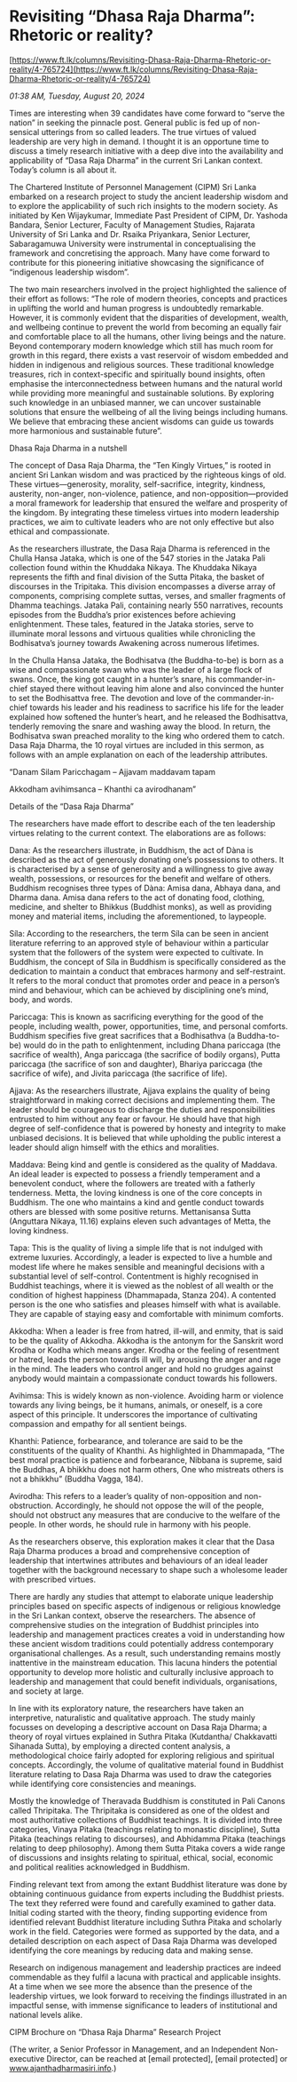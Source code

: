 # Revisiting “Dhasa Raja Dharma”: Rhetoric or reality?

[https://www.ft.lk/columns/Revisiting-Dhasa-Raja-Dharma-Rhetoric-or-reality/4-765724](https://www.ft.lk/columns/Revisiting-Dhasa-Raja-Dharma-Rhetoric-or-reality/4-765724)

*01:38 AM, Tuesday, August 20, 2024*

Times are interesting when 39 candidates have come forward to “serve the nation” in seeking the pinnacle post. General public is fed up of non-sensical utterings from so called leaders. The true virtues of valued leadership are very high in demand. I thought it is an opportune time to discuss a timely research initiative with a deep dive into the availability and applicability of “Dasa Raja Dharma” in the current Sri Lankan context. Today’s column is all about it.

The Chartered Institute of Personnel Management (CIPM) Sri Lanka embarked on a research project to study the ancient leadership wisdom and to explore the applicability of such rich insights to the modern society. As initiated by Ken Wijaykumar, Immediate Past President of CIPM, Dr. Yashoda Bandara, Senior Lecturer, Faculty of Management Studies, Rajarata University of Sri Lanka and Dr. Rsaika Priyankara, Senior Lecturer, Sabaragamuwa University were instrumental in conceptualising the framework and concretising the approach. Many have come forward to contribute for this pioneering initiative showcasing the significance of “indigenous leadership wisdom”.

The two main researchers involved in the project highlighted the salience of their effort as follows: “The role of modern theories, concepts and practices in uplifting the world and human progress is undoubtedly remarkable. However, it is commonly evident that the disparities of development, wealth, and wellbeing continue to prevent the world from becoming an equally fair and comfortable place to all the humans, other living beings and the nature. Beyond contemporary modern knowledge which still has much room for growth in this regard, there exists a vast reservoir of wisdom embedded and hidden in indigenous and religious sources. These traditional knowledge treasures, rich in context-specific and spiritually bound insights, often emphasise the interconnectedness between humans and the natural world while providing more meaningful and sustainable solutions. By exploring such knowledge in an unbiased manner, we can uncover sustainable solutions that ensure the wellbeing of all the living beings including humans. We believe that embracing these ancient wisdoms can guide us towards more harmonious and sustainable future”.

Dhasa Raja Dharma in a nutshell

The concept of Dasa Raja Dharma, the “Ten Kingly Virtues,” is rooted in ancient Sri Lankan wisdom and was practiced by the righteous kings of old. These virtues—generosity, morality, self-sacrifice, integrity, kindness, austerity, non-anger, non-violence, patience, and non-opposition—provided a moral framework for leadership that ensured the welfare and prosperity of the kingdom. By integrating these timeless virtues into modern leadership practices, we aim to cultivate leaders who are not only effective but also ethical and compassionate.

As the researchers illustrate, the Dasa Raja Dharma is referenced in the Chulla Hansa Jataka, which is one of the 547 stories in the Jataka Pali collection found within the Khuddaka Nikaya. The Khuddaka Nikaya represents the fifth and final division of the Sutta Pitaka, the basket of discourses in the Tripitaka. This division encompasses a diverse array of components, comprising complete suttas, verses, and smaller fragments of Dhamma teachings. Jataka Pali, containing nearly 550 narratives, recounts episodes from the Buddha’s prior existences before achieving enlightenment. These tales, featured in the Jataka stories, serve to illuminate moral lessons and virtuous qualities while chronicling the Bodhisatva’s journey towards Awakening across numerous lifetimes.

In the Chulla Hansa Jataka, the Bodhisatva (the Buddha-to-be) is born as a wise and compassionate swan who was the leader of a large flock of swans. Once, the king got caught in a hunter’s snare, his commander-in-chief stayed there without leaving him alone and also convinced the hunter to set the Bodhisattva free. The devotion and love of the commander-in-chief towards his leader and his readiness to sacrifice his life for the leader explained how softened the hunter’s heart, and he released the Bodhisattva, tenderly removing the snare and washing away the blood. In return, the Bodhisatva swan preached morality to the king who ordered them to catch. Dasa Raja Dharma, the 10 royal virtues are included in this sermon, as follows with an ample explanation on each of the leadership attributes.

“Danam Silam Paricchagam – Ajjavam maddavam tapam

Akkodham avihimsanca – Khanthi ca avirodhanam”

Details of the “Dasa Raja Dharma”

The researchers have made effort to describe each of the ten leadership virtues relating to the current context. The elaborations are as follows:

Dana: As the researchers illustrate, in Buddhism, the act of Dàna is described as the act of generously donating one’s possessions to others. It is characterised by a sense of generosity and a willingness to give away wealth, possessions, or resources for the benefit and welfare of others. Buddhism recognises three types of Dàna: Amisa dana, Abhaya dana, and Dharma dana. Amisa dana refers to the act of donating food, clothing, medicine, and shelter to Bhikkus (Buddhist monks), as well as providing money and material items, including the aforementioned, to laypeople.

Síla: According to the researchers, the term Síla can be seen in ancient literature referring to an approved style of behaviour within a particular system that the followers of the system were expected to cultivate. In Buddhism, the concept of Síla in Buddhism is specifically considered as the dedication to maintain a conduct that embraces harmony and self-restraint. It refers to the moral conduct that promotes order and peace in a person’s mind and behaviour, which can be achieved by disciplining one’s mind, body, and words.

Pariccaga: This is known as sacrificing everything for the good of the people, including wealth, power, opportunities, time, and personal comforts. Buddhism specifies five great sacrifices that a Bodhisathva (a Buddha-to-be) would do in the path to enlightenment, including Dhana pariccaga (the sacrifice of wealth), Anga pariccaga (the sacrifice of bodily organs), Putta pariccaga (the sacrifice of son and daughter), Bhariya pariccaga (the sacrifice of wife), and Jivita pariccaga (the sacrifice of life).

Ajjava: As the researchers illustrate, Ajjava explains the quality of being straightforward in making correct decisions and implementing them. The leader should be courageous to discharge the duties and responsibilities entrusted to him without any fear or favour. He should have that high degree of self-confidence that is powered by honesty and integrity to make unbiased decisions. It is believed that while upholding the public interest a leader should align himself with the ethics and moralities.

Maddava: Being kind and gentle is considered as the quality of Maddava. An ideal leader is expected to possess a friendly temperament and a benevolent conduct, where the followers are treated with a fatherly tenderness. Metta, the loving kindness is one of the core concepts in Buddhism. The one who maintains a kind and gentle conduct towards others are blessed with some positive returns. Mettanisansa Sutta (Anguttara Nikaya, 11.16) explains eleven such advantages of Metta, the loving kindness.

Tapa: This is the quality of living a simple life that is not indulged with extreme luxuries. Accordingly, a leader is expected to live a humble and modest life where he makes sensible and meaningful decisions with a substantial level of self-control. Contentment is highly recognised in Buddhist teachings, where it is viewed as the noblest of all wealth or the condition of highest happiness (Dhammapada, Stanza 204). A contented person is the one who satisfies and pleases himself with what is available. They are capable of staying easy and comfortable with minimum comforts.

Akkodha: When a leader is free from hatred, ill-will, and enmity, that is said to be the quality of Akkodha. Akkodha is the antonym for the Sanskrit word Krodha or Kodha which means anger. Krodha or the feeling of resentment or hatred, leads the person towards ill will, by arousing the anger and rage in the mind. The leaders who control anger and hold no grudges against anybody would maintain a compassionate conduct towards his followers.

Avihimsa: This is widely known as non-violence. Avoiding harm or violence towards any living beings, be it humans, animals, or oneself, is a core aspect of this principle. It underscores the importance of cultivating compassion and empathy for all sentient beings.

Khanthi: Patience, forbearance, and tolerance are said to be the constituents of the quality of Khanthi. As highlighted in Dhammapada, “The best moral practice is patience and forbearance, Nibbana is supreme, said the Buddhas, A bhikkhu does not harm others, One who mistreats others is not a bhikkhu” (Buddha Vagga, 184).

Avirodha: This refers to a leader’s quality of non-opposition and non-obstruction. Accordingly, he should not oppose the will of the people, should not obstruct any measures that are conducive to the welfare of the people. In other words, he should rule in harmony with his people.

As the researchers observe, this exploration makes it clear that the Dasa Raja Dharma produces a broad and comprehensive conception of leadership that intertwines attributes and behaviours of an ideal leader together with the background necessary to shape such a wholesome leader with prescribed virtues.

There are hardly any studies that attempt to elaborate unique leadership principles based on specific aspects of indigenous or religious knowledge in the Sri Lankan context, observe the researchers. The absence of comprehensive studies on the integration of Buddhist principles into leadership and management practices creates a void in understanding how these ancient wisdom traditions could potentially address contemporary organisational challenges. As a result, such understanding remains mostly inattentive in the mainstream education. This lacuna hinders the potential opportunity to develop more holistic and culturally inclusive approach to leadership and management that could benefit individuals, organisations, and society at large.

In line with its exploratory nature, the researchers have taken an interpretive, naturalistic and qualitative approach. The study mainly focusses on developing a descriptive account on Dasa Raja Dharma; a theory of royal virtues explained in Suthra Pitaka (Kutdantha/ Chakkavatti Sihanada Sutta), by employing a directed content analysis, a methodological choice fairly adopted for exploring religious and spiritual concepts. Accordingly, the volume of qualitative material found in Buddhist literature relating to Dasa Raja Dharma was used to draw the categories while identifying core consistencies and meanings.

Mostly the knowledge of Theravada Buddhism is constituted in Pali Canons called Thripitaka. The Thripitaka is considered as one of the oldest and most authoritative collections of Buddhist teachings. It is divided into three categories, Vinaya Pitaka (teachings relating to monastic discipline), Sutta Pitaka (teachings relating to discourses), and Abhidamma Pitaka (teachings relating to deep philosophy). Among them Sutta Pitaka covers a wide range of discussions and insights relating to spiritual, ethical, social, economic and political realities acknowledged in Buddhism.

Finding relevant text from among the extant Buddhist literature was done by obtaining continuous guidance from experts including the Buddhist priests. The text they referred were found and carefully examined to gather data. Initial coding started with the theory, finding supporting evidence from identified relevant Buddhist literature including Suthra Pitaka and scholarly work in the field. Categories were formed as supported by the data, and a detailed description on each aspect of Dasa Raja Dharma was developed identifying the core meanings by reducing data and making sense.

Research on indigenous management and leadership practices are indeed commendable as they fulfil a lacuna with practical and applicable insights. At a time when we see more the absence than the presence of the leadership virtues, we look forward to receiving the findings illustrated in an impactful sense, with immense significance to leaders of institutional and national levels alike.

CIPM Brochure on “Dhasa Raja Dharma” Research Project

(The writer, a Senior Professor in Management, and an Independent Non-executive Director, can be reached at [email protected], [email protected] or www.ajanthadharmasiri.info.)

